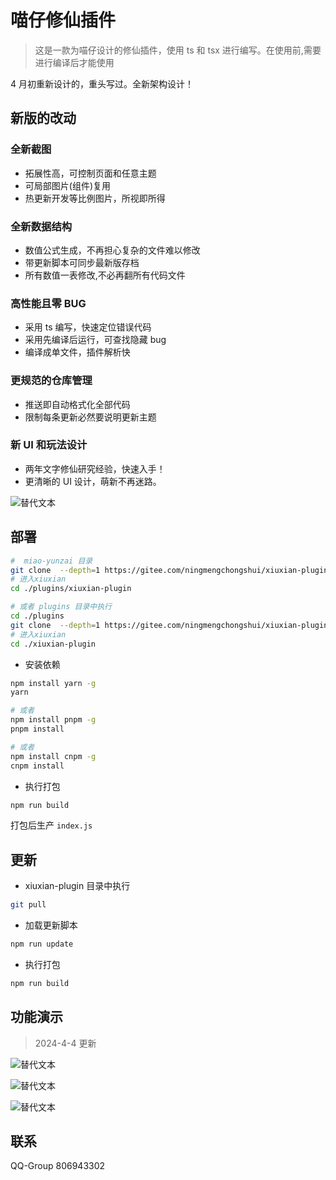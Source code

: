 # 喵仔修仙插件

> 这是一款为喵仔设计的修仙插件，使用 ts 和 tsx 进行编写。在使用前,需要进行编译后才能使用

4 月初重新设计的，重头写过。全新架构设计！

## 新版的改动

### 全新截图

- 拓展性高，可控制页面和任意主题
- 可局部图片(组件)复用
- 热更新开发等比例图片，所视即所得

### 全新数据结构

- 数值公式生成，不再担心复杂的文件难以修改
- 带更新脚本可同步最新版存档
- 所有数值一表修改,不必再翻所有代码文件

### 高性能且零 BUG

- 采用 ts 编写，快速定位错误代码
- 采用先编译后运行，可查找隐藏 bug
- 编译成单文件，插件解析快

### 更规范的仓库管理

- 推送即自动格式化全部代码
- 限制每条更新必然要说明更新主题

### 新 UI 和玩法设计

- 两年文字修仙研究经验，快速入手！
- 更清晰的 UI 设计，萌新不再迷路。

![替代文本](./resources/demo/purple.jpg)

## 部署

```sh
#  miao-yunzai 目录
git clone  --depth=1 https://gitee.com/ningmengchongshui/xiuxian-plugin.git ./plugins/xiuxian-plugin
# 进入xiuxian
cd ./plugins/xiuxian-plugin
```

```sh
# 或者 plugins 目录中执行
cd ./plugins
git clone  --depth=1 https://gitee.com/ningmengchongshui/xiuxian-plugin.git
# 进入xiuxian
cd ./xiuxian-plugin
```

- 安装依赖

```sh
npm install yarn -g
yarn
```

```sh
# 或者
npm install pnpm -g
pnpm install
```

```sh
# 或者
npm install cnpm -g
cnpm install
```

- 执行打包

```sh
npm run build
```

打包后生产 `index.js`

## 更新

- xiuxian-plugin 目录中执行

```sh
git pull
```

- 加载更新脚本

```sh
npm run update
```

- 执行打包

```sh
npm run build
```

## 功能演示

> 2024-4-4 更新

![替代文本](./resources/demo/dark.jpg)

![替代文本](./resources/demo/blue.jpg)

![替代文本](./resources/demo/red.jpg)

## 联系

QQ-Group 806943302
